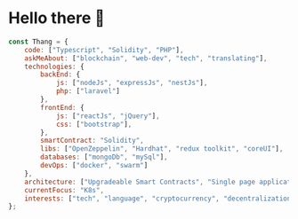 # Hello there 👋




```javascript
const Thang = {
    code: ["Typescript", "Solidity", "PHP"],
    askMeAbout: ["blockchain", "web-dev", "tech", "translating"],
    technologies: {
        backEnd: {
            js: ["nodeJs", "expressJs", "nestJs"],
            php: ["laravel"]
        },
        frontEnd: {
            js: ["reactJs", "jQuery"],
            css: ["bootstrap"],
        },
        smartContract: "Solidity",
        libs: ["OpenZeppelin", "Hardhat", "redux toolkit", "coreUI"],
        databases: ["mongoDb", "mySql"],
        devOps: ["docker", "swarm"]
    },
    architecture: ["Upgradeable Smart Contracts", "Single page applications"],
    currentFocus: "K8s",
    interests: ["tech", "language", "cryptocurrency", "decentralization"]
};
```
<!-- <img align='left' src="https://media.giphy.com/media/l4FGrHErakgV8GRO0/giphy.gif" width="230"> -->



